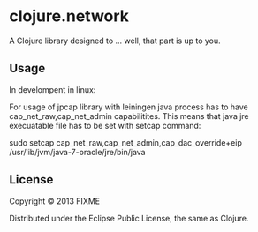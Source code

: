 # clojure.network

A Clojure library designed to ... well, that part is up to you.

## Usage

In develompent in linux:

For usage of jpcap library with leiningen java process has to have cap_net_raw,cap_net_admin capabilitites.
This means that java jre execuatable file has to be set with setcap command:

sudo setcap cap_net_raw,cap_net_admin,cap_dac_override+eip  /usr/lib/jvm/java-7-oracle/jre/bin/java 

## License

Copyright © 2013 FIXME

Distributed under the Eclipse Public License, the same as Clojure.

